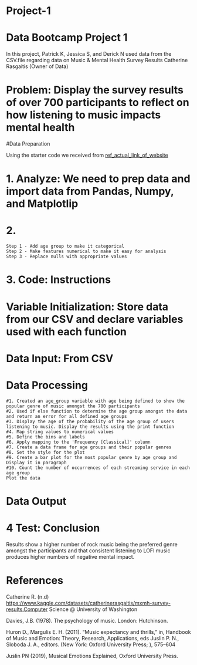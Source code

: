 # Project-1

# Data Bootcamp Project 1
In this project, Patrick K, Jessica S, and Derick N used data from the CSV.file regarding data on Music & Mental Health Survey Results 
Catherine Rasgaitis (Owner of Data)

# Problem: Display the survey results of over 700 participants to reflect on how listening to music impacts mental health
#Data Preparation

Using the starter code we received from [ref_actual_link_of_website](https://www.kaggle.com/datasets/catherinerasgaitis/mxmh-survey-results)

# 1. Analyze: We need to prep data and import data from Pandas, Numpy, and Matplotlip

# 2. 
    Step 1 - Add age group to make it categorical
    Step 2 - Make features numerical to make it easy for analysis
    Step 3 - Replace nulls with appropriate values

# 3. Code: Instructions

# Variable Initialization: Store data from our CSV and declare variables used with each function

# Data Input: From CSV
# Data Processing

    #1. Created an age_group variable with age being defined to show the popular genre of music amongst the 700 participants
    #2. Used if else function to determine the age group amongst the data and return an error for all defined age groups
    #3. Display the age of the probability of the age group of users listening to music. Display the results using the print function
    #4. Map string values to numerical values
    #5. Define the bins and labels
    #6. Apply mapping to the 'Frequency [Classical]' column
    #7. Create a data frame for age groups and their popular genres
    #8. Set the style for the plot
    #9. Create a bar plot for the most popular genre by age group and Display it in paragraph 
    #10. Count the number of occurrences of each streaming service in each age group
    Plot the data
    
# Data Output

# 4 Test: Conclusion 
Results show a higher number of rock music being the preferred genre amongst the participants and that consistent listening to LOFI music produces higher numbers of negative mental impact.

# References

Catherine R. (n.d) https://www.kaggle.com/datasets/catherinerasgaitis/mxmh-survey-results.Computer Science @ University of Washington

Davies, J.B. (1978). The psychology of music. London: Hutchinson.

Huron D., Margulis E. H. (2011). “Music expectancy and thrills,” in, Handbook of Music and Emotion: Theory, Research, Applications, eds Juslin P. N., Sloboda J. A., editors. (New York: Oxford University Press; ), 575–604

Juslin PN (2019), Musical Emotions Explained, Oxford University Press.
